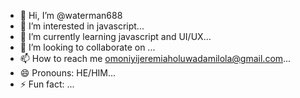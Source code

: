 - 👋 Hi, I’m @waterman688
- 👀 I’m interested in javascript...
- 🌱 I’m currently learning javascript and UI/UX...
- 💞️ I’m looking to collaborate on ...
- 📫 How to reach me omoniyijeremiaholuwadamilola@gmail.com...
- 😄 Pronouns: HE/HIM...
- ⚡ Fun fact: ...

<!---
waterman688/waterman688 is a ✨ special ✨ repository because its `README.md` (this file) appears on your GitHub profile.
You can click the Preview link to take a look at your changes.
--->
